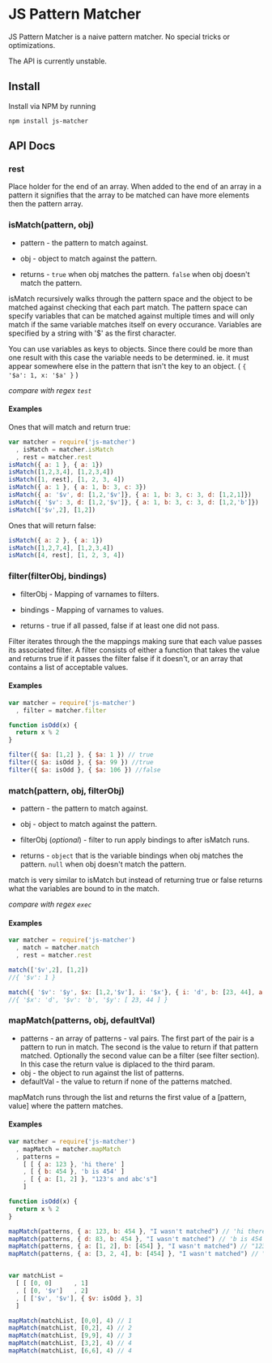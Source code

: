 JS Pattern Matcher
==================

JS Pattern Matcher is a naive pattern matcher. No special tricks or optimizations.

The API is currently unstable.

## Install

Install via NPM by running

`npm install js-matcher`

## API Docs

### rest

Place holder for the end of an array.  When added to the end of an array in a pattern it signifies that the array to be matched can have more elements then the pattern array.


### isMatch(pattern, obj)

* pattern - the pattern to match against.
* obj - object to match against the pattern.

* returns - `true` when obj matches the pattern.  `false` when obj doesn't match the pattern.

isMatch recursively walks through the pattern space and the object to be matched against checking that each part match.  The pattern space can specify variables that can be matched against multiple times and will only match if the same variable matches itself on every occurance. Variables are specified by a string with '$' as the first character.

You can use variables as keys to objects.  Since there could be more than one result with this case the variable needs to be determined. ie. it must appear somewhere else in the pattern that isn't the key to an object.  ( `{ '$a': 1, x: '$a' }` )

*compare with regex `test`*

#### Examples

Ones that will match and return true:

```javascript
var matcher = require('js-matcher')
  , isMatch = matcher.isMatch
  , rest = matcher.rest
isMatch({ a: 1 }, { a: 1})
isMatch([1,2,3,4], [1,2,3,4])
isMatch([1, rest], [1, 2, 3, 4])
isMatch({ a: 1 }, { a: 1, b: 3, c: 3})
isMatch({ a: '$v', d: [1,2,'$v']}, { a: 1, b: 3, c: 3, d: [1,2,1]})
isMatch({ '$v': 3, d: [1,2,'$v']}, { a: 1, b: 3, c: 3, d: [1,2,'b']})
isMatch(['$v',2], [1,2])
```

Ones that will return false:

```javascript
isMatch({ a: 2 }, { a: 1})
isMatch([1,2,7,4], [1,2,3,4])
isMatch([4, rest], [1, 2, 3, 4])
```

### filter(filterObj, bindings)

* filterObj - Mapping of varnames to filters.
* bindings - Mapping of varnames to values.

* returns - true if all passed, false if at least one did not pass.

Filter iterates through the the mappings making sure that each value passes its associated filter.  A filter consists of either a function that takes the value and returns true if it passes the filter false if it doesn't, or an array that contains a list of acceptable values.

#### Examples

```javascript
var matcher = require('js-matcher')
  , filter = matcher.filter

function isOdd(x) {
  return x % 2
}

filter({ $a: [1,2] }, { $a: 1 }) // true
filter({ $a: isOdd }, { $a: 99 }) //true
filter({ $a: isOdd }, { $a: 106 }) //false
```

### match(pattern, obj, filterObj)

* pattern - the pattern to match against.
* obj - object to match against the pattern.
* filterObj (*optional*) - filter to run apply bindings to after isMatch runs.

* returns - `object` that is the variable bindings when obj matches the pattern.  `null` when obj doesn't match the pattern.

match is very similar to isMatch but instead of returning true or false returns what the variables are bound to in the match.

*compare with regex `exec`*

#### Examples

```javascript
var matcher = require('js-matcher')
  , match = matcher.match
  , rest = matcher.rest

match(['$v',2], [1,2])
//{ '$v': 1 }

match({ '$v': '$y', $x: [1,2,'$v'], i: '$x'}, { i: 'd', b: [23, 44], a: 3, c: 3, d: [1,2,'b']})
//{ '$x': 'd', '$v': 'b', '$y': [ 23, 44 ] }
```

### mapMatch(patterns, obj, defaultVal)

* patterns - an array of patterns - val pairs. The first part of the pair is a pattern to run in match.  The second is the value to return if that pattern matched. Optionally the second value can be a filter (see filter section).  In this case the return value is diplaced to the third param.
* obj - the object to run against the list of patterns.
* defaultVal - the value to return if none of the patterns matched.

mapMatch runs through the list and returns the first value of a [pattern, value] where the pattern matches.

#### Examples

```javascript
var matcher = require('js-matcher')
  , mapMatch = matcher.mapMatch
  , patterns =
    [ [ { a: 123 }, 'hi there' ]
    , [ { b: 454 }, 'b is 454' ]
    , [ { a: [1, 2] }, "123's and abc's"]
    ]

function isOdd(x) {
  return x % 2
}

mapMatch(patterns, { a: 123, b: 454 }, "I wasn't matched") // 'hi there'
mapMatch(patterns, { d: 83, b: 454 }, "I wasn't matched") // 'b is 454'
mapMatch(patterns, { a: [1, 2], b: [454] }, "I wasn't matched") // "123's and abc's"
mapMatch(patterns, { a: [3, 2, 4], b: [454] }, "I wasn't matched") // "I wasn't matched"


var matchList =
  [ [ [0, 0]      , 1]
  , [ [0, '$v']   , 2]
  , [ ['$v', '$v'], { $v: isOdd }, 3]
  ]

mapMatch(matchList, [0,0], 4) // 1
mapMatch(matchList, [0,2], 4) // 2
mapMatch(matchList, [9,9], 4) // 3
mapMatch(matchList, [3,2], 4) // 4
mapMatch(matchList, [6,6], 4) // 4

```

